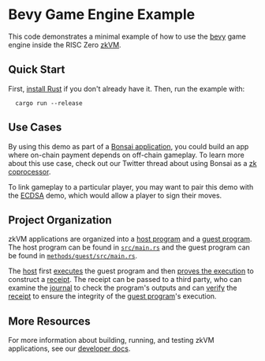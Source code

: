 # Bevy Game Engine Example
This code demonstrates a minimal example of how to use the [bevy] game engine inside the RISC Zero [zkVM].

## Quick Start
First, [install Rust] if you don't already have it.
Then, run the example with:
```
  cargo run --release
```

## Use Cases
By using this demo as part of a [Bonsai application], you could build an app where on-chain payment depends on off-chain gameplay.
To learn more about this use case, check out our Twitter thread about using Bonsai as a [zk coprocessor].

To link gameplay to a particular player, you may want to pair this demo with the [ECDSA] demo, which would allow a player to sign their moves.

## Project Organization
zkVM applications are organized into a [host program] and a [guest program].
The host program can be found in [`src/main.rs`](src/main.rs) and the guest program can be found in [`methods/guest/src/main.rs`](methods/guest/src/main.rs).

The [host] first [executes] the guest program and then [proves the execution] to construct a [receipt].
The receipt can be passed to a third party, who can examine the [journal] to check the program's outputs and can [verify] the [receipt] to ensure the integrity of the [guest program]'s execution.

## More Resources
For more information about building, running, and testing zkVM applications, see our [developer docs].

[bevy]: https://bevyengine.org/
[install Rust]: https://doc.rust-lang.org/cargo/getting-started/installation.html
[zkVM]: https://dev.risczero.com/terminology#zero-knowledge-virtual-machine-zkvm
[host]: https://dev.risczero.com/terminology#host
[executes]: https://dev.risczero.com/terminology#execute
[guest program]: https://dev.risczero.com/terminology#guest-program
[host program]: https://dev.risczero.com/terminology#host-program
[proves the execution]: https://dev.risczero.com/terminology#prove
[receipt]: https://dev.risczero.com/terminology#receipt
[verify]: https://dev.risczero.com/terminology#verify
[journal]: https://dev.risczero.com/terminology#journal
[developer docs]: https://dev.risczero.com/zkvm
[Bonsai application]: https://dev.bonsai.xyz
[zk coprocessor]: https://twitter.com/RiscZero/status/1677316664772132864
[src/main.rs]: /src/main.rs
[ECDSA]: https://github.com/risc0/risc0/tree/main/examples/ecdsa
